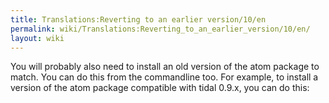 ```yaml
---
title: Translations:Reverting to an earlier version/10/en
permalink: wiki/Translations:Reverting_to_an_earlier_version/10/en/
layout: wiki
---
```


You will probably also need to install an old version of the atom
package to match. You can do this from the commandline too. For example,
to install a version of the atom package compatible with tidal 0.9.x,
you can do this:
